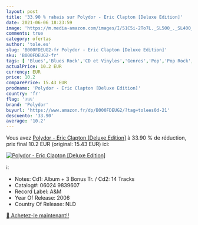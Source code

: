 ```yaml
---
layout: post
title: '33.90 % rabais sur Polydor - Eric Clapton [Deluxe Edition]'
date: 2021-06-06 18:23:59
image: 'https://m.media-amazon.com/images/I/51C5i-2To7L._SL500_._SL400_.jpg'
comments: true
category: ofertas
author: 'tole.es'
slug: 'B000FDEUG2-fr Polydor - Eric Clapton [Deluxe Edition]'
sku: 'B000FDEUG2-fr'
tags: [ 'Blues','Blues Rock','CD et Vinyles','Genres','Pop','Pop Rock','Rock','Rock n Roll','Rock rétro','polydor', ]
actualPrice: 10.2 EUR
currency: EUR
price: 10.2
comparePrice: 15.43 EUR
prodname: 'Polydor - Eric Clapton [Deluxe Edition]'
country: 'fr'
flag: '🇫🇷'
brand: 'Polydor'
buyurl: 'https://www.amazon.fr/dp/B000FDEUG2/?tag=tolees0d-21'
descuento: '33.90'
average: '10.2'
---
```


Vous avez [Polydor - Eric Clapton [Deluxe Edition]](https://www.amazon.fr/dp/B000FDEUG2/?tag=tolees0d-21)  à  33.90 % de réduction, prix final  10.2 EUR (original: 15.43 EUR) ici:

[![Polydor - Eric Clapton [Deluxe Edition]](https://m.media-amazon.com/images/I/51C5i-2To7L._SL500_._SL400_.jpg)](https://www.amazon.fr/dp/B000FDEUG2/?tag=tolees0d-21)

ℹ️:

- Notes: Cd1: Album + 3 Bonus Tr. / Cd2: 14 Tracks
- Catalog#: 06024 9839607
- Record Label: A&M
- Year Of Release: 2006
- Country Of Release: NLD

[🛒 Achetez-le maintenant!!](https://www.amazon.fr/dp/B000FDEUG2/?tag=tolees0d-21)
